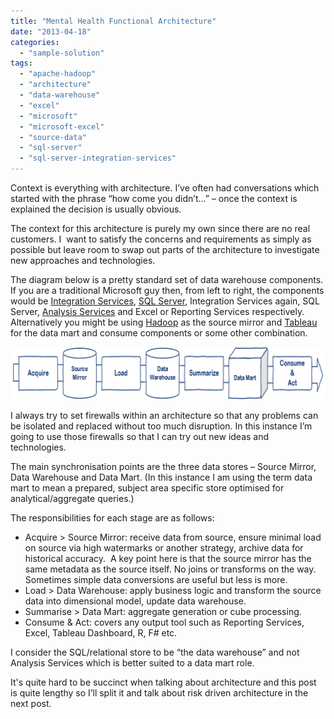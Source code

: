 ```yaml
---
title: "Mental Health Functional Architecture"
date: "2013-04-18"
categories: 
  - "sample-solution"
tags: 
  - "apache-hadoop"
  - "architecture"
  - "data-warehouse"
  - "excel"
  - "microsoft"
  - "microsoft-excel"
  - "source-data"
  - "sql-server"
  - "sql-server-integration-services"
---
```


Context is everything with architecture. I’ve often had conversations which started with the phrase “how come you didn’t…” – once the context is explained the decision is usually obvious.

The context for this architecture is purely my own since there are no real customers. I  want to satisfy the concerns and requirements as simply as possible but leave room to swap out parts of the architecture to investigate new approaches and technologies.

The diagram below is a pretty standard set of data warehouse components. If you are a traditional Microsoft guy then, from left to right, the components would be [Integration Services](http://en.wikipedia.org/wiki/SQL_Server_Integration_Services "SQL Server Integration Services"), [SQL Server](http://www.microsoft.com/sqlserver "Microsoft SQL Server"), Integration Services again, SQL Server, [Analysis Services](http://technet.microsoft.com/en-us/sqlserver/cc510300.aspx "Microsoft Analysis Services") and Excel or Reporting Services respectively. Alternatively you might be using [Hadoop](http://hadoop.apache.org/ "Hadoop") as the source mirror and [Tableau](http://www.tableausoftware.com/) for the data mart and consume components or some other combination.

![architecture](images/architecture.png "architecture")

I always try to set firewalls within an architecture so that any problems can be isolated and replaced without too much disruption. In this instance I’m going to use those firewalls so that I can try out new ideas and technologies.

The main synchronisation points are the three data stores – Source Mirror, Data Warehouse and Data Mart. (In this instance I am using the term data mart to mean a prepared, subject area specific store optimised for analytical/aggregate queries.)

The responsibilities for each stage are as follows:

- Acquire > Source Mirror: receive data from source, ensure minimal load on source via high watermarks or another strategy, archive data for historical accuracy.  A key point here is that the source mirror has the same metadata as the source itself. No joins or transforms on the way. Sometimes simple data conversions are useful but less is more.
- Load > Data Warehouse: apply business logic and transform the source data into dimensional model, update data warehouse.
- Summarise > Data Mart: aggregate generation or cube processing.
- Consume & Act: covers any output tool such as Reporting Services, Excel, Tableau Dashboard, R, F# etc.

I consider the SQL/relational store to be “the data warehouse” and not Analysis Services which is better suited to a data mart role.

It's quite hard to be succinct when talking about architecture and this post is quite lengthy so I’ll split it and talk about risk driven architecture in the next post.

